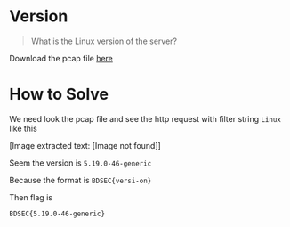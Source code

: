 # Version

> What is the Linux version of the server?

Download the pcap file [here](file/challenge.zip)

# How to Solve

We need look the pcap file and see the http request with filter string `Linux` like this


[Image extracted text: [Image not found]]


Seem the version is `5.19.0-46-generic`

Because the format is `BDSEC{versi-on}`

Then flag is

```
BDSEC{5.19.0-46-generic}
```